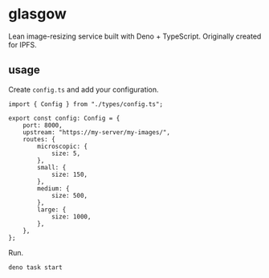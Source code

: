 # glasgow

Lean image-resizing service built with Deno + TypeScript. Originally created for IPFS.

## usage

Create `config.ts` and add your configuration.

```
import { Config } from "./types/config.ts";

export const config: Config = {
	port: 8000,
	upstream: "https://my-server/my-images/",
	routes: {
		microscopic: {
			size: 5,
		},
		small: {
			size: 150,
		},
		medium: {
			size: 500,
		},
		large: {
			size: 1000,
		},
	},
};
```

Run.

```
deno task start
```
